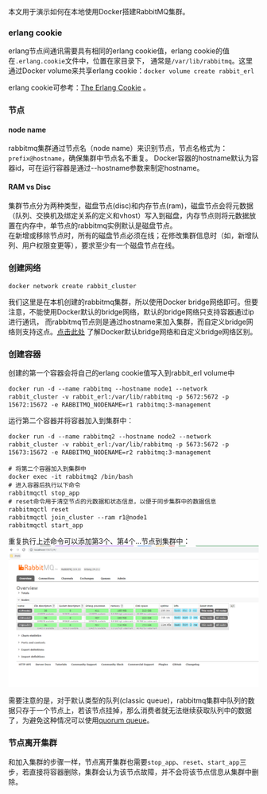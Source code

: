 本文用于演示如何在本地使用Docker搭建RabbitMQ集群。

### erlang cookie
erlang节点间通讯需要具有相同的erlang cookie值，erlang cookie的值在`.erlang.cookie`文件中，位置在家目录下，
通常是`/var/lib/rabbitmq`。这里通过Docker volume来共享erlang cookie：```docker volume create rabbit_erl```

erlang cookie可参考：[The Erlang Cookie](https://www.rabbitmq.com/clustering.html#erlang-cookie) 。

### 节点
#### node name
rabbitmq集群通过节点名（node name）来识别节点，节点名格式为：`prefix@hostname`，确保集群中节点名不重复。
Docker容器的hostname默认为容器id，可在运行容器是通过--hostname参数来制定hostname。

#### RAM vs Disc
集群节点分为两种类型，磁盘节点(disc)和内存节点(ram)，磁盘节点会将元数据（队列、交换机及绑定关系的定义和vhost）写入到磁盘，内存节点则将元数据放置在内存中，单节点的rabbitmq实例默认是磁盘节点。  
在新增或移除节点时，所有的磁盘节点必须在线；在修改集群信息时（如，新增队列、用户权限变更等），要求至少有一个磁盘节点在线。

### 创建网络
```docker network create rabbit_cluster```

我们这里是在本机创建的rabbitmq集群，所以使用Docker bridge网络即可。但要注意，不能使用Docker默认的bridge网络，默认的bridge网络只支持容器通过ip进行通讯，
而rabbitmq节点则是通过hostname来加入集群，而自定义bridge网络则支持这点。[点击此处](https://docs.docker.com/network/bridge/#differences-between-user-defined-bridges-and-the-default-bridge) 了解Docker默认bridge网络和自定义bridge网络区别。

### 创建容器
创建的第一个容器会将自己的erlang cookie值写入到rabbit_erl volume中
```shell
docker run -d --name rabbitmq --hostname node1 --network rabbit_cluster -v rabbit_erl:/var/lib/rabbitmq -p 5672:5672 -p 15672:15672 -e RABBITMQ_NODENAME=r1 rabbitmq:3-management
```

运行第二个容器并将容器加入到集群中：
```shell
docker run -d --name rabbitmq2 --hostname node2 --network rabbit_cluster -v rabbit_erl:/var/lib/rabbitmq -p 5673:5672 -p 15673:15672 -e RABBITMQ_NODENAME=r2 rabbitmq:3-management

# 将第二个容器加入到集群中
docker exec -it rabbitmq2 /bin/bash
# 进入容器后执行以下命令
rabbitmqctl stop_app
# reset命令用于清空节点的元数据和状态信息，以便于同步集群中的数据信息
rabbitmqctl reset
rabbitmqctl join_cluster --ram r1@node1
rabbitmqctl start_app
```
重复执行上述命令可以添加第3个、第4个...节点到集群中：
![](./imgs/rabbitmq_cluster_nodes.png)

需要注意的是，对于默认类型的队列(classic queue)，rabbitmq集群中队列的数据只存于一个节点上，若该节点挂掉，那么消费者就无法继续获取队列中的数据了，为避免这种情况可以使用[quorum queue](https://www.rabbitmq.com/quorum-queues.html)。

### 节点离开集群
和加入集群的步骤一样，节点离开集群也需要`stop_app`、`reset`、`start_app`三步，若直接将容器删除，集群会认为该节点故障，并不会将该节点信息从集群中删除。